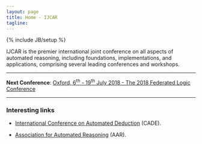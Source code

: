 ```yaml
---
layout: page
title: Home - IJCAR
tagline: 
---
```

{% include JB/setup %}

IJCAR is the premier international joint conference on all aspects of automated reasoning, including foundations, implementations, and applications, comprising several leading conferences and workshops.

-----

<div class="alert alert-info" role="alert">
	<strong>Next Conference</strong>: 
	<a href="http://www.floc2018.org/">Oxford, 6<sup>th</sup> - 19<sup>th</sup> July 2018 - The 2018 Federated Logic Conference</a>
</div>

-----

### Interesting links

- [International Conference on Automated Deduction](https://mystelven.github.io/CADE-website/) (CADE). 

- [Association for Automated Reasoning](https://mystelven.github.io/Association-Automated-Reasoning/) (AAR).